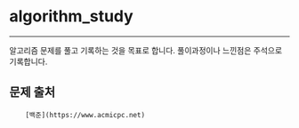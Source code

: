 # algorithm_study
------------
알고리즘 문제를 풀고 기록하는 것을 목표로 합니다.
풀이과정이나 느낀점은 주석으로 기록합니다.




## 문제 출처
```
    [백준](https://www.acmicpc.net)
```


